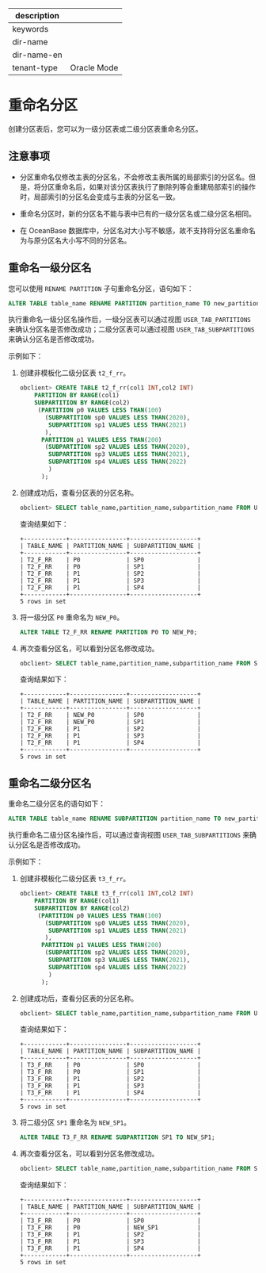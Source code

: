 |description||
|---|---|
|keywords||
|dir-name||
|dir-name-en||
|tenant-type|Oracle Mode|

# 重命名分区

创建分区表后，您可以为一级分区表或二级分区表重命名分区。

## 注意事项

* 分区重命名仅修改主表的分区名，不会修改主表所属的局部索引的分区名。但是，将分区重命名后，如果对该分区表执行了删除列等会重建局部索引的操作时，局部索引的分区名会变成与主表的分区名一致。

* 重命名分区时，新的分区名不能与表中已有的一级分区名或二级分区名相同。

* 在 OceanBase 数据库中，分区名对大小写不敏感，故不支持将分区名重命名为与原分区名大小写不同的分区名。

## 重命名一级分区名

您可以使用 `RENAME PARTITION` 子句重命名分区，语句如下：

```sql
ALTER TABLE table_name RENAME PARTITION partition_name TO new_partition_name;
```

执行重命名一级分区名操作后，一级分区表可以通过视图 `USER_TAB_PARTITIONS` 来确认分区名是否修改成功；二级分区表可以通过视图 `USER_TAB_SUBPARTITIONS` 来确认分区名是否修改成功。

示例如下：

1. 创建非模板化二级分区表 `t2_f_rr`。

   ```sql
   obclient> CREATE TABLE t2_f_rr(col1 INT,col2 INT)
       PARTITION BY RANGE(col1)
       SUBPARTITION BY RANGE(col2)
        (PARTITION p0 VALUES LESS THAN(100)
          (SUBPARTITION sp0 VALUES LESS THAN(2020),
           SUBPARTITION sp1 VALUES LESS THAN(2021)
          ),
         PARTITION p1 VALUES LESS THAN(200)
          (SUBPARTITION sp2 VALUES LESS THAN(2020),
           SUBPARTITION sp3 VALUES LESS THAN(2021),
           SUBPARTITION sp4 VALUES LESS THAN(2022)
           )
         );
   ```

2. 创建成功后，查看分区表的分区名称。

   ```sql
   obclient> SELECT table_name,partition_name,subpartition_name FROM USER_TAB_SUBPARTITIONS WHERE table_name = 'T2_F_RR';
   ```

   查询结果如下：

   ```shell
   +------------+----------------+-------------------+
   | TABLE_NAME | PARTITION_NAME | SUBPARTITION_NAME |
   +------------+----------------+-------------------+
   | T2_F_RR    | P0             | SP0               |
   | T2_F_RR    | P0             | SP1               |
   | T2_F_RR    | P1             | SP2               |
   | T2_F_RR    | P1             | SP3               |
   | T2_F_RR    | P1             | SP4               |
   +------------+----------------+-------------------+
   5 rows in set
   ```

3. 将一级分区 `P0` 重命名为 `NEW_P0`。

   ```sql
   ALTER TABLE T2_F_RR RENAME PARTITION P0 TO NEW_P0;
   ```

4. 再次查看分区名，可以看到分区名修改成功。

   ```sql
   obclient> SELECT table_name,partition_name,subpartition_name FROM SYS.USER_TAB_SUBPARTITIONS WHERE table_name = 'T2_F_RR';
   ```

   查询结果如下：

   ```shell
   +------------+----------------+-------------------+
   | TABLE_NAME | PARTITION_NAME | SUBPARTITION_NAME |
   +------------+----------------+-------------------+
   | T2_F_RR    | NEW_P0         | SP0               |
   | T2_F_RR    | NEW_P0         | SP1               |
   | T2_F_RR    | P1             | SP2               |
   | T2_F_RR    | P1             | SP3               |
   | T2_F_RR    | P1             | SP4               |
   +------------+----------------+-------------------+
   5 rows in set
   ```

## 重命名二级分区名

重命名二级分区名的语句如下：

```sql
ALTER TABLE table_name RENAME SUBPARTITION partition_name TO new_partition_name;
```

执行重命名二级分区名操作后，可以通过查询视图 `USER_TAB_SUBPARTITIONS` 来确认分区名是否修改成功。

示例如下：

1. 创建非模板化二级分区表 `t3_f_rr`。

   ```sql
   obclient> CREATE TABLE t3_f_rr(col1 INT,col2 INT)
       PARTITION BY RANGE(col1)
       SUBPARTITION BY RANGE(col2)
        (PARTITION p0 VALUES LESS THAN(100)
          (SUBPARTITION sp0 VALUES LESS THAN(2020),
           SUBPARTITION sp1 VALUES LESS THAN(2021)
          ),
         PARTITION p1 VALUES LESS THAN(200)
          (SUBPARTITION sp2 VALUES LESS THAN(2020),
           SUBPARTITION sp3 VALUES LESS THAN(2021),
           SUBPARTITION sp4 VALUES LESS THAN(2022)
           )
         );
   ```

2. 创建成功后，查看分区表的分区名称。

   ```sql
   obclient> SELECT table_name,partition_name,subpartition_name FROM USER_TAB_SUBPARTITIONS WHERE table_name = 'T3_F_RR';
   ```

   查询结果如下：

   ```shell
   +------------+----------------+-------------------+
   | TABLE_NAME | PARTITION_NAME | SUBPARTITION_NAME |
   +------------+----------------+-------------------+
   | T3_F_RR    | P0             | SP0               |
   | T3_F_RR    | P0             | SP1               |
   | T3_F_RR    | P1             | SP2               |
   | T3_F_RR    | P1             | SP3               |
   | T3_F_RR    | P1             | SP4               |
   +------------+----------------+-------------------+
   5 rows in set
   ```

3. 将二级分区 `SP1` 重命名为 `NEW_SP1`。

   ```sql
   ALTER TABLE T3_F_RR RENAME SUBPARTITION SP1 TO NEW_SP1;
   ```

4. 再次查看分区名，可以看到分区名修改成功。

   ```sql
   obclient> SELECT table_name,partition_name,subpartition_name FROM SYS.USER_TAB_SUBPARTITIONS WHERE table_name = 'T3_F_RR';
   ```

   查询结果如下：

   ```shell
   +------------+----------------+-------------------+
   | TABLE_NAME | PARTITION_NAME | SUBPARTITION_NAME |
   +------------+----------------+-------------------+
   | T3_F_RR    | P0             | SP0               |
   | T3_F_RR    | P0             | NEW_SP1           |
   | T3_F_RR    | P1             | SP2               |
   | T3_F_RR    | P1             | SP3               |
   | T3_F_RR    | P1             | SP4               |
   +------------+----------------+-------------------+
   5 rows in set
   ```

